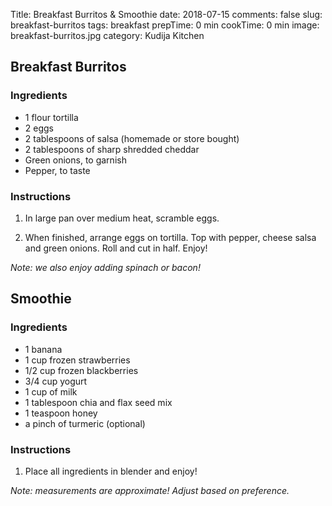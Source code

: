 Title: Breakfast Burritos & Smoothie
date: 2018-07-15
comments: false
slug: breakfast-burritos
tags: breakfast
prepTime: 0 min
cookTime: 0 min
image: breakfast-burritos.jpg
category: Kudija Kitchen


## Breakfast Burritos
### Ingredients

- 1 flour tortilla 
- 2 eggs
- 2 tablespoons of salsa (homemade or store bought)
- 2 tablespoons of sharp shredded cheddar 
- Green onions, to garnish 
- Pepper, to taste

### Instructions
1. In large pan over medium heat, scramble eggs.

2. When finished, arrange eggs on tortilla. Top with pepper, cheese salsa and green onions. Roll and cut in half. Enjoy! 

*Note: we also enjoy adding spinach or bacon!*


## Smoothie
### Ingredients
- 1 banana 
- 1 cup frozen strawberries 
- 1/2 cup frozen blackberries 
- 3/4 cup yogurt 
- 1 cup of milk 
- 1 tablespoon chia and flax seed mix
- 1 teaspoon honey
- a pinch of turmeric (optional)

### Instructions
1. Place all ingredients in blender and enjoy! 

*Note: measurements are approximate! Adjust based on preference.*